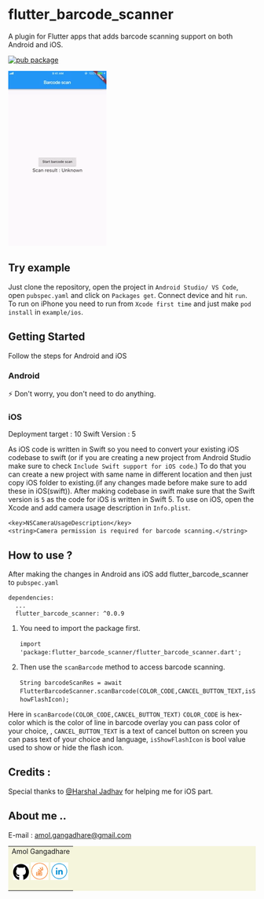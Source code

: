 # flutter_barcode_scanner

A plugin for Flutter apps that adds barcode scanning support on both Android and iOS.

[![pub package](https://img.shields.io/pub/v/flutter_barcode_scanner.svg)](https://pub.dartlang.org/packages/flutter_barcode_scanner)

![Demo gif](https://github.com/AmolGangadhare/MyProfileRepo/blob/master/flutter_barcode_scanning_demo.gif "Demo")


## Try example
Just clone the repository, open the project in `Android Studio/ VS Code`, open `pubspec.yaml` and click on `Packages get`.
Connect device and hit `run`. To run on iPhone you need to run from `Xcode first time` and just make `pod install` in `example/ios`.

## Getting Started 
Follow the steps for Android and iOS

### Android

:zap:  Don't worry, you don't need to do anything.

### iOS

Deployment target : 10
Swift Version : 5

As iOS code is written in Swift so you need to convert your existing iOS codebase to swift (or if you are creating a new project from Android Studio make sure to check `Include Swift support for iOS code`.) 
To do that you can create a new project with same name in different location and then just copy iOS folder to existing.(if any changes made before make sure to add these in iOS(swift)).
After making codebase in swift make sure that the Swift version is `5` as the code for iOS is written in Swift 5. 
To use on iOS, open the Xcode and add camera usage description in `Info.plist`. 

    <key>NSCameraUsageDescription</key>
    <string>Camera permission is required for barcode scanning.</string>

## How to use ?

After making the changes in Android ans iOS add flutter_barcode_scanner to `pubspec.yaml`
    
    dependencies:
      ...
      flutter_barcode_scanner: ^0.0.9

1. You need to import the package first.

    `import 'package:flutter_barcode_scanner/flutter_barcode_scanner.dart';`
    
2. Then use the `scanBarcode` method to access barcode scanning.
    
    `String barcodeScanRes = await FlutterBarcodeScanner.scanBarcode(COLOR_CODE,CANCEL_BUTTON_TEXT,isShowFlashIcon);`

Here in `scanBarcode(COLOR_CODE,CANCEL_BUTTON_TEXT)` 
`COLOR_CODE` is hex-color which is the color of line in barcode overlay you can pass color of your choice, 
, `CANCEL_BUTTON_TEXT` is a text of cancel button on screen you can pass text of your choice and language,
`isShowFlashIcon` is bool value used to show or hide the flash icon.

## Credits :

Special thanks to [@Harshal Jadhav](https://github.com/harshalrj25) for helping me for iOS part.


## About me ..
 
E-mail : amol.gangadhare@gmail.com
 
<table style="background-color:#F5F5DC">
<tr>
<td> 
Amol Gangadhare
 
<p align="center">
<a href = "https://github.com/AmolGangadhare"><img src = "https://github.com/AmolGangadhare/MyProfileRepo/blob/master/git_hub_logo.png" width="32" height = "33"/></a>
<a href = "https://stackoverflow.com/users/9823185/amol-g?tab=profile"><img src = "https://github.com/AmolGangadhare/MyProfileRepo/blob/master/stack_o_logo.svg" width="36" height="36"/></a>
<a href = "https://www.linkedin.com/in/amolgangadhare/"><img src = "https://github.com/AmolGangadhare/MyProfileRepo/blob/master/linked_in_logo.svg" width="36" height="36"/></a>
</p>
</td>
</tr> 
</table>